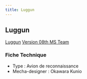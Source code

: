 ```yaml
---
title: Luggun
---
```


Luggun
------


[Luggun](javascript:change_image_m('images/stories/saga/msgundam/mechas/luggun.png');) [Version 08th MS Team](javascript:change_image_m('images/stories/saga/msgundam/mechas/luggun08th.png');)          


### Fiche Technique


- Type : Avion de reconnaissance   
- Mecha-designer : Okawara Kunio

